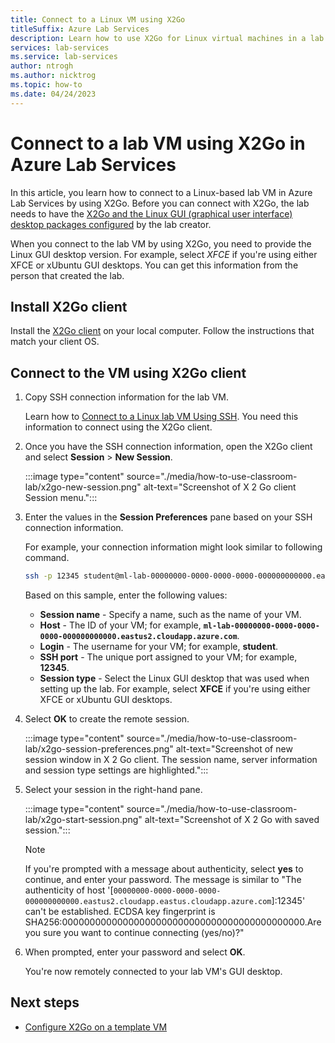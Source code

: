 ```yaml
---
title: Connect to a Linux VM using X2Go
titleSuffix: Azure Lab Services
description: Learn how to use X2Go for Linux virtual machines in a lab in Azure Lab Services.  
services: lab-services
ms.service: lab-services
author: ntrogh
ms.author: nicktrog
ms.topic: how-to
ms.date: 04/24/2023
---
```


# Connect to a lab VM using X2Go in Azure Lab Services

In this article, you learn how to connect to a Linux-based lab VM in Azure Lab Services by using X2Go. Before you can connect with X2Go, the lab needs to have the [X2Go and the Linux GUI (graphical user interface) desktop packages configured](./how-to-enable-remote-desktop-linux.md) by the lab creator.

When you connect to the lab VM by using X2Go, you need to provide the Linux GUI desktop version. For example, select *XFCE* if you're using either XFCE or xUbuntu GUI desktops. You can get this information from the person that created the lab.

## Install X2Go client

Install the [X2Go client](https://wiki.x2go.org/doku.php/doc:installation:x2goclient) on your local computer.  Follow the instructions that match your client OS.

## Connect to the VM using X2Go client

1. Copy SSH connection information for the lab VM. 

    Learn how to [Connect to a Linux lab VM Using SSH](connect-virtual-machine.md#connect-to-a-linux-lab-vm-using-ssh). You need this information to connect using the X2Go client.

1. Once you have the SSH connection information, open the X2Go client and select **Session** > **New Session**.

    :::image type="content" source="./media/how-to-use-classroom-lab/x2go-new-session.png" alt-text="Screenshot of X 2 Go client Session menu.":::

1. Enter the values in the **Session Preferences** pane based on your SSH connection information.

    For example, your connection information might look similar to following command.

    ```bash
    ssh -p 12345 student@ml-lab-00000000-0000-0000-0000-000000000000.eastus2.cloudapp.azure.com
    ```

    Based on this sample, enter the following values:

   - **Session name** - Specify a name, such as the name of your VM.
   - **Host** - The ID of your VM; for example, **`ml-lab-00000000-0000-0000-0000-000000000000.eastus2.cloudapp.azure.com`**.
   - **Login** - The username for your VM; for example, **student**.
   - **SSH port** - The unique port assigned to your VM; for example, **12345**.
   - **Session type** - Select the Linux GUI desktop that was used when setting up the lab. For example, select **XFCE** if you're using either XFCE or xUbuntu GUI desktops.

1. Select **OK** to create the remote session.

    :::image type="content" source="./media/how-to-use-classroom-lab/x2go-session-preferences.png" alt-text="Screenshot of new session window in X 2 Go client.  The session name, server information and session type settings are highlighted.":::

1. Select your session in the right-hand pane.

    :::image type="content" source="./media/how-to-use-classroom-lab/x2go-start-session.png" alt-text="Screenshot of X 2 Go with saved session.":::

    > [!NOTE]
    > If you're prompted with a message about authenticity, select **yes** to continue, and enter your password. The message is similar to "The authenticity of host '[`00000000-0000-0000-0000-000000000000.eastus2.cloudapp.eastus.cloudapp.azure.com`]:12345' can't be established.  ECDSA key fingerprint is SHA256:00000000000000000000000000000000000000000000.Are you sure you want to continue connecting (yes/no)?"

1. When prompted, enter your password and select **OK**.

    You're now remotely connected to your lab VM's GUI desktop.

## Next steps

- [Configure X2Go on a template VM](how-to-enable-remote-desktop-linux.md)
